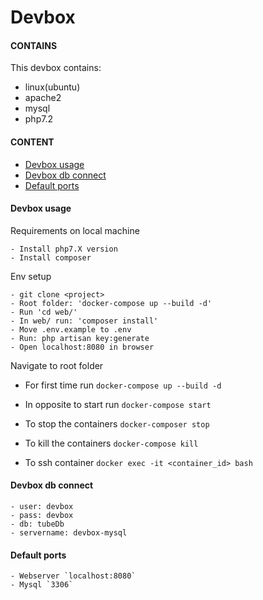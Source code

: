 # Devbox
 
#### CONTAINS
This devbox contains: 
 - linux(ubuntu) 
 - apache2 
 - mysql
 - php7.2
#### CONTENT

* [Devbox usage](#devbox-usage)
* [Devbox db connect](#devbox-db-connect)
* [Default ports](#default-ports)

#### Devbox usage

Requirements on local machine

    - Install php7.X version
    - Install composer

Env setup
    
    - git clone <project>
    - Root folder: 'docker-compose up --build -d'
    - Run 'cd web/'
    - In web/ run: 'composer install'
    - Move .env.example to .env
    - Run: php artisan key:generate
    - Open localhost:8080 in browser

Navigate to root folder

- For first time run
	`docker-compose up --build -d`

- In opposite to start run
	`docker-compose start`

- To stop the containers 
	`docker-composer stop`
	
- To kill the containers 
	`docker-compose kill`

- To ssh container
	`docker exec -it <container_id> bash`

#### Devbox db connect 
	- user: devbox
	- pass: devbox
	- db: tubeDb
	- servername: devbox-mysql

#### Default ports
	- Webserver `localhost:8080`
	- Mysql `3306`
